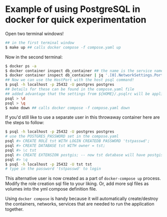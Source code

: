 # Example of using PostgreSQL in docker for quick experimentation

Open two terminal windows!

```bash
## in the first terminal window
$ make up ## calls docker compose -f compose.yaml up
```

Now in the second terminal:

```bash
$ docker ps -a
$ docker container inspect db_container ## the name is the service name in compose.yaml!
$ docker container inspect db_container | jq '.[0].NetworkSettings.Ports'
## Now we can use the HostPort with the host psql command!
$ psql -h localhost -p 25432 -U postgres postgres 
## Details for these can be found in the compose.yaml file
## added advantage that the settings from ${HOME}/.psqlrc will be applied to this exploratory db!!
psql > \d
psql > \q
$ make down ## calls docker compose -f compose.yaml down
```

If you'd still like to use a separate user in this throwaway container here are the steps to follow:

```bash
$ psql -h localhost -p 25432 -U postgres postgres
# use the POSTGRES_PASSWORD set in the compose.yaml
psql #> CREATE ROLE tst WITH LOGIN CREATEDB PASSWORD 'tstpasswd';
psql #> CREATE DATABASE tst WITH owner = tst;
psql #> \c tst
psql #> CREATE EXTENSION postgis; -- now tst database will have postgis enabled database too!
psql #> \q
$ psql -h localhost -p 25432 -U tst tst
# type in the password 'tstpasswd' to login
```

This alternative user is now created as a part of `docker-compose up` process. Modify the role creation sql file to your liking. Or, add more sql files as volumes into the yml compose definition file.

Using `docker compose` is handy because it will automatically create/destroy the containers, networks, services that are needed to run the application together.
